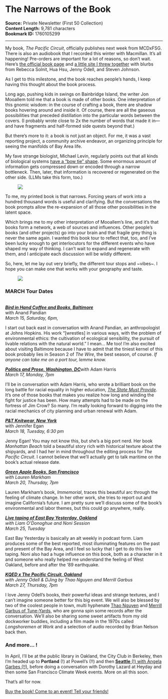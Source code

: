 # The Narrows of the Book

**Source:** Private Newsletter (First 50 Collection)  
**Content Length:** 9,781 characters  
**Bookmark ID:** 1760105299

---

<div><p><span>My book, </span><em>The Pacific Circuit</em><span>, officially publishes next week from MCDxFSG. There is also an audiobook that I recorded this winter with Macmillan. It’s all happening! Pre-orders are important for a lot of reasons, so don’t wait. Here’s </span><a href="https://substack.com/redirect/40232f8a-30a9-4c9c-a911-be563e47e7ba?j=eyJ1IjoiMmk4YzRmIn0.NbJspE6qqiyi0ePIaEvS-GzrrsOthuf2vAgC26cJb08">the official book page</a><span> and </span><a href="https://substack.com/redirect/6f67ebc7-3580-4789-aea6-b67d8b33fdad?j=eyJ1IjoiMmk4YzRmIn0.NbJspE6qqiyi0ePIaEvS-GzrrsOthuf2vAgC26cJb08">a little site I threw together</a><span> with blurbs from Rebecca Solnit, Hua Hsu, Jenny Odell, and Steven Johnson. </span></p><p>As I get to this milestone, and the book reaches people’s hands, I keep having this thought about the book process. </p><p>Long ago, pushing kids in swings on Bainbridge Island, the writer Jon Mooallem told me that a book is made of other books. One interpretation of this gnomic wisdom: in the course of crafting a book, there are shadow books hovering around and inside it. Of course, there are all the gaseous possibilities that preceded distillation into the particular words between the covers. (I probably wrote close to 2x the number of words that made it in—and have fragments and half-formed side quests beyond that.)</p><p>But there’s more to it: a book is not just an object. For me, it was a vast reporting project, a community archive endeavor, an organizing principle for seeing the manifolds of Bay Area life. </p><p><span>My fave strange biologist, Michael Levin, regularly points out that all kinds of biological systems </span><a href="https://substack.com/redirect/26546ab7-f4be-4220-af67-adbc918759fb?j=eyJ1IjoiMmk4YzRmIn0.NbJspE6qqiyi0ePIaEvS-GzrrsOthuf2vAgC26cJb08">have a “bow tie” shape</a><span>. Some enormous amount of information gets compressed down or encoded through a narrow bottleneck. Then, later, that information is recovered or regenerated on the other side. (LLMs take this form, too.) </span></p><div><figure><a href="https://substack.com/redirect/e11cf060-4975-4a99-98ee-d4785873b0e5?j=eyJ1IjoiMmk4YzRmIn0.NbJspE6qqiyi0ePIaEvS-GzrrsOthuf2vAgC26cJb08"><img src="https://substackcdn.com/image/fetch/w_1100,c_limit,f_auto,q_auto:good,fl_progressive:steep/https%3A%2F%2Fsubstack-post-media.s3.amazonaws.com%2Fpublic%2Fimages%2F07a04b7c-1984-4eef-87cd-9bbb91440559_4093x797.png"></a></figure></div><p>To me, my printed book is that narrows. Forcing years of work into a hundred thousand words is useful and clarifying. But the conversations the book prompts allow the re-expansion of all those other possibilities in the latent space. </p><p>Which brings me to my other interpretation of Mooallem’s line, and it’s that books form a network, a web of sources and influences. Other people’s books (and other projects) go into your brain and that fragile grey thing is never the same again. I wanted this book tour to reflect that, too, and I’ve been lucky enough to get interlocutors for the different events who have shaped my way of thinking. I can’t wait to expand and regenerate with them, and I anticipate each discussion will be wildly different.</p><p>So, here, let me lay out very briefly, the different tour stops and ~vibes~. I hope you can make one that works with your geography and taste. </p><div><figure><a href="https://substack.com/redirect/9365dfce-7019-4a11-ab5a-e1f94988cb6a?j=eyJ1IjoiMmk4YzRmIn0.NbJspE6qqiyi0ePIaEvS-GzrrsOthuf2vAgC26cJb08"><img src="https://substackcdn.com/image/fetch/w_1100,c_limit,f_auto,q_auto:good,fl_progressive:steep/https%3A%2F%2Fsubstack-post-media.s3.amazonaws.com%2Fpublic%2Fimages%2Fe546e2e7-cf95-498c-b27d-f812e9107fbd_1200x900.heic"></a></figure></div><h3><strong>MARCH Tour Dates</strong></h3><p><em><br><strong><a href="https://substack.com/redirect/28943a6d-5c22-4106-b994-011934249cd9?j=eyJ1IjoiMmk4YzRmIn0.NbJspE6qqiyi0ePIaEvS-GzrrsOthuf2vAgC26cJb08">Bird in Hand Coffee and Books, Baltimore</a></strong><br></em><span>with Anand Pandian </span><em><br><span>March 15, Saturday, 6pm, </span></em></p><p><span>I start out back east in conversation with Anand Pandian, an anthropologist at Johns Hopkins. His work “[wrestles] in various ways, with the problem of environmental ethics: the cultivation of ecological sensibility, the pursuit of livable relations with the natural world.” I mean… Me too! I’m also excited about visiting Baltimore because I have to admit that the tiniest kernel of this book probably lies in Season 2 of </span><em>The Wire</em><span>, the best season, of course. </span><em>If anyone can take me on a port tour, lemme know.</em></p><p><em><strong><a href="https://substack.com/redirect/db049b12-e546-4a4b-8d72-605dde31a768?j=eyJ1IjoiMmk4YzRmIn0.NbJspE6qqiyi0ePIaEvS-GzrrsOthuf2vAgC26cJb08">Politics and Prose, Washington, DC</a></strong></em><span>with Adam Harris </span><br><em>March 17, Monday, 7pm </em></p><p><span>I’ll be in conversation with Adam Harris, who wrote a brilliant book on the long battle for racial equality in higher education, </span><em><a href="https://substack.com/redirect/581069ed-0e19-47e0-a83a-03c73d1a59c1?j=eyJ1IjoiMmk4YzRmIn0.NbJspE6qqiyi0ePIaEvS-GzrrsOthuf2vAgC26cJb08">The State Must Provide</a></em><span>. It’s one of those books that makes you realize how long and winding the fight for justice has been. How many attempts had to be made on the fortress of Jim Crow? So many. I’m really looking forward to digging into the racial mechanics of city planning and urban renewal with Adam.</span></p><p><em><strong><a href="https://substack.com/redirect/40d63eb4-0132-4c6a-a88a-52dacc38f341?j=eyJ1IjoiMmk4YzRmIn0.NbJspE6qqiyi0ePIaEvS-GzrrsOthuf2vAgC26cJb08">P&amp;T Knitwear, New York</a></strong></em><br><span>with Jennifer Egan</span><br><em>March 18, Tuesday, 6:30 pm </em></p><p><span>Jenny Egan! You may not know this, but she’s a big port nerd. Her book </span><em>Manhattan Beach</em><span> told a beautiful story rich with historical texture about the shipyards, and I had her in mind throughout the editing process for </span><em>The Pacific Circuit</em><span>. I cannot believe that we’ll actually get to talk maritime on the book’s actual release date. </span></p><p><em><strong><a href="https://substack.com/redirect/ef2e8952-c0fb-46e9-b0cf-9164f60af629?j=eyJ1IjoiMmk4YzRmIn0.NbJspE6qqiyi0ePIaEvS-GzrrsOthuf2vAgC26cJb08">Green Apple Books, San Francisco</a></strong><br><span>with Lauren Markham </span><br><span>March 20, Thursday, 7pm</span></em></p><p><span>Lauren Markham’s book, </span><em>Immemorial</em><span>, traces this beautiful arc through the feeling of climate change. In her other work, she tries to report out and imagine California’s future. I am pretty sure we’ll discuss some of the book’s environmental and labor themes, but this could go anywhere, really. </span></p><p><em><strong><a href="https://substack.com/redirect/8d4b303a-1227-4c79-835c-aa192ed69267?j=eyJ1IjoiMmk4YzRmIn0.NbJspE6qqiyi0ePIaEvS-GzrrsOthuf2vAgC26cJb08">Live taping of East Bay Yesterday, Oakland</a></strong><br><span>with Liam O’Donoghue and Noni Session</span><br><span>March 25, Tuesday</span></em></p><p>East Bay Yesterday is basically an alt weekly in podcast form. Liam produces some of the best reported, most illuminating features on the past and present of the Bay Area, and I feel so lucky that I get to do this live taping. Noni also had a huge influence on this book, both as a character in it and someone who really helped me understand the feeling of West Oakland, before and after the ‘89 earthquake.</p><p><em><strong><a href="https://substack.com/redirect/441b125e-7457-44ae-829f-4aace30e495a?j=eyJ1IjoiMmk4YzRmIn0.NbJspE6qqiyi0ePIaEvS-GzrrsOthuf2vAgC26cJb08">KQED x The Pacific Circuit, Oakland</a></strong><span> </span><br><span>with Jenny Odell &amp; DJing by Thao Nguyen and Merrill Garbus</span><br><span>March 27, Thursday, 7pm</span></em></p><p><span>I love Jenny Odell’s books, their powerful ideas and strange textures, and I can’t imagine someone better for this big event. We will also be blessed by two of the coolest people in town, multi hyphenate </span><a href="https://substack.com/redirect/b9a5f01b-baa3-4105-97ae-e8cbf7d5b8a8?j=eyJ1IjoiMmk4YzRmIn0.NbJspE6qqiyi0ePIaEvS-GzrrsOthuf2vAgC26cJb08">Thao Nguyen</a><span> and </span><a href="https://substack.com/redirect/0d6dc0a2-ff65-4e1c-bcdf-55c35fa3f87b?j=eyJ1IjoiMmk4YzRmIn0.NbJspE6qqiyi0ePIaEvS-GzrrsOthuf2vAgC26cJb08">Merrill Garbus of Tune-Yards</a><span>, who are gonna spin some records after the conversation. We’ll also be sharing some sweet artifacts from my old dockworker buddies, including a film made in the 1970s called </span><em>Longshoremen at Work</em><span> and a selection of audio recorded by Brian Nelson back then.</span></p><h3>And more… !</h3><p><span>In April, I’ll be at the public library in Oakland, the City Club in Berkeley, then I’m headed up to </span><strong>Portland</strong><span> (!) at Powell’s (!!) and then </span><strong><a href="https://substack.com/redirect/c0ea4050-2960-4174-bb28-99efac0b01e8?j=eyJ1IjoiMmk4YzRmIn0.NbJspE6qqiyi0ePIaEvS-GzrrsOthuf2vAgC26cJb08">Seattle</a></strong><a href="https://substack.com/redirect/c0ea4050-2960-4174-bb28-99efac0b01e8?j=eyJ1IjoiMmk4YzRmIn0.NbJspE6qqiyi0ePIaEvS-GzrrsOthuf2vAgC26cJb08"> (!) with Angela Garbes (!!)</a><span>, before doing a conversation with Dorothy Lazard at Heyday and then some San Francisco Climate Week events. More on all this soon.</span></p><p>That’s all for now. </p><p><a href="https://substack.com/redirect/40232f8a-30a9-4c9c-a911-be563e47e7ba?j=eyJ1IjoiMmk4YzRmIn0.NbJspE6qqiyi0ePIaEvS-GzrrsOthuf2vAgC26cJb08">Buy the book! Come to an event! Tell your friends!</a><span> </span></p></div>
